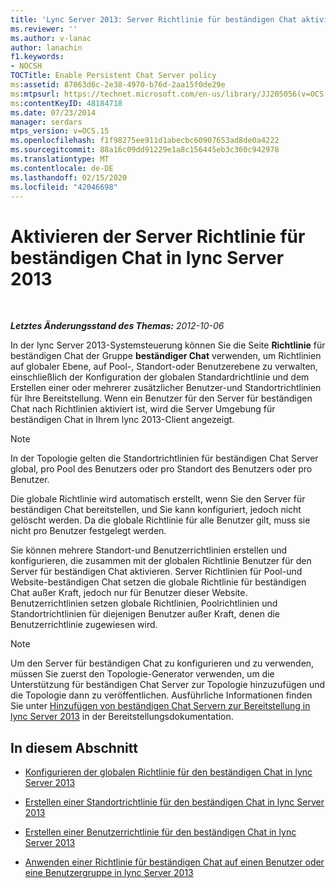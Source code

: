 ```yaml
---
title: 'Lync Server 2013: Server Richtlinie für beständigen Chat aktivieren'
ms.reviewer: ''
ms.author: v-lanac
author: lanachin
f1.keywords:
- NOCSH
TOCTitle: Enable Persistent Chat Server policy
ms:assetid: 87063d6c-2e38-4970-b76d-2aa15f0de29e
ms:mtpsurl: https://technet.microsoft.com/en-us/library/JJ205056(v=OCS.15)
ms:contentKeyID: 48184718
ms.date: 07/23/2014
manager: serdars
mtps_version: v=OCS.15
ms.openlocfilehash: f1f98275ee911d1abecbc60907653ad8de0a4222
ms.sourcegitcommit: 88a16c09dd91229e1a8c156445eb3c360c942978
ms.translationtype: MT
ms.contentlocale: de-DE
ms.lasthandoff: 02/15/2020
ms.locfileid: "42046698"
---
```

<div data-xmlns="http://www.w3.org/1999/xhtml">

<div class="topic" data-xmlns="http://www.w3.org/1999/xhtml" data-msxsl="urn:schemas-microsoft-com:xslt" data-cs="http://msdn.microsoft.com/">

<div data-asp="http://msdn2.microsoft.com/asp">

# <a name="enable-persistent-chat-server-policy-in-lync-server-2013"></a>Aktivieren der Server Richtlinie für beständigen Chat in lync Server 2013

</div>

<div id="mainSection">

<div id="mainBody">

<span> </span>

_**Letztes Änderungsstand des Themas:** 2012-10-06_

In der lync Server 2013-Systemsteuerung können Sie die Seite **Richtlinie** für beständigen Chat der Gruppe **beständiger Chat** verwenden, um Richtlinien auf globaler Ebene, auf Pool-, Standort-oder Benutzerebene zu verwalten, einschließlich der Konfiguration der globalen Standardrichtlinie und dem Erstellen einer oder mehrerer zusätzlicher Benutzer-und Standortrichtlinien für Ihre Bereitstellung. Wenn ein Benutzer für den Server für beständigen Chat nach Richtlinien aktiviert ist, wird die Server Umgebung für beständigen Chat in Ihrem lync 2013-Client angezeigt.

<div>


> [!NOTE]  
> In der Topologie gelten die Standortrichtlinien für beständigen Chat Server global, pro Pool des Benutzers oder pro Standort des Benutzers oder pro Benutzer.



</div>

Die globale Richtlinie wird automatisch erstellt, wenn Sie den Server für beständigen Chat bereitstellen, und Sie kann konfiguriert, jedoch nicht gelöscht werden. Da die globale Richtlinie für alle Benutzer gilt, muss sie nicht pro Benutzer festgelegt werden.

Sie können mehrere Standort-und Benutzerrichtlinien erstellen und konfigurieren, die zusammen mit der globalen Richtlinie Benutzer für den Server für beständigen Chat aktivieren. Server Richtlinien für Pool-und Website-beständigen Chat setzen die globale Richtlinie für beständigen Chat außer Kraft, jedoch nur für Benutzer dieser Website. Benutzerrichtlinien setzen globale Richtlinien, Poolrichtlinien und Standortrichtlinien für diejenigen Benutzer außer Kraft, denen die Benutzerrichtlinie zugewiesen wird.

<div>


> [!NOTE]  
> Um den Server für beständigen Chat zu konfigurieren und zu verwenden, müssen Sie zuerst den Topologie-Generator verwenden, um die Unterstützung für beständigen Chat Server zur Topologie hinzuzufügen und die Topologie dann zu veröffentlichen. Ausführliche Informationen finden Sie unter <A href="lync-server-2013-adding-persistent-chat-server-to-your-deployment.md">Hinzufügen von beständigen Chat Servern zur Bereitstellung in lync Server 2013</A> in der Bereitstellungsdokumentation.



</div>

<div>

## <a name="in-this-section"></a>In diesem Abschnitt

  - [Konfigurieren der globalen Richtlinie für den beständigen Chat in lync Server 2013](lync-server-2013-configure-the-global-policy-for-persistent-chat.md)

  - [Erstellen einer Standortrichtlinie für den beständigen Chat in lync Server 2013](lync-server-2013-create-a-site-policy-for-persistent-chat.md)

  - [Erstellen einer Benutzerrichtlinie für den beständigen Chat in lync Server 2013](lync-server-2013-create-a-user-policy-for-persistent-chat.md)

  - [Anwenden einer Richtlinie für beständigen Chat auf einen Benutzer oder eine Benutzergruppe in lync Server 2013](lync-server-2013-apply-a-persistent-chat-policy-to-a-user-or-user-group.md)

</div>

</div>

<span> </span>

</div>

</div>

</div>

